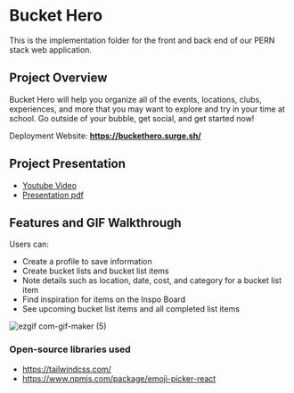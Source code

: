 # Bucket Hero
This is the implementation folder for the front and back end of our PERN stack web application. 

## Project Overview

Bucket Hero will help you organize all of the events, locations, clubs, experiences, and more that you may want to explore and try in your time at school. Go outside of your bubble, get social, and get started now!

Deployment Website: **https://buckethero.surge.sh/**

## Project Presentation
* [Youtube Video](https://youtu.be/1DhxBA1zoxg?t=258)
* [Presentation pdf](https://drive.google.com/file/d/1oeB0Jao5fmpOvApXtJtxCqZZUKhRuJvC/view?usp=sharing)

## Features and GIF Walkthrough
Users can:
- Create a profile to save information
- Create bucket lists and bucket list items
- Note details such as location, date, cost, and category for a bucket list item
- Find inspiration for items on the Inspo Board 
- See upcoming bucket list items and all completed list items

![ezgif com-gif-maker (5)](https://user-images.githubusercontent.com/75582135/188526099-f6278104-26f5-4613-9a87-2e48374cfdeb.gif)



### Open-source libraries used

- https://tailwindcss.com/
- https://www.npmjs.com/package/emoji-picker-react
